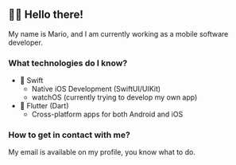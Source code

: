 ## 👨‍💻 Hello there!

My name is Mario,
and I am currently working as a mobile software developer.

### What technologies do I know?

- 🍎 Swift
  + Native iOS Development (SwiftUI/UIKit)
  + watchOS (currently trying to develop my own app)
- 🐥 Flutter (Dart)
  + Cross-platform apps for both Android and iOS

### How to get in contact with me?

My email is available on my profile, you know what to do.
